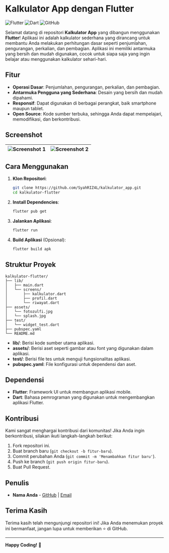 # Kalkulator App dengan Flutter

![Flutter](https://img.shields.io/badge/Flutter-%2302569B.svg?style=for-the-badge&logo=Flutter&logoColor=white)
![Dart](https://img.shields.io/badge/Dart-%230175C2.svg?style=for-the-badge&logo=Dart&logoColor=white)
![GitHub](https://img.shields.io/badge/GitHub-%23121011.svg?style=for-the-badge&logo=GitHub&logoColor=white)

Selamat datang di repositori **Kalkulator App** yang dibangun menggunakan **Flutter**! Aplikasi ini adalah kalkulator sederhana yang dirancang untuk membantu Anda melakukan perhitungan dasar seperti penjumlahan, pengurangan, perkalian, dan pembagian. Aplikasi ini memiliki antarmuka yang bersih dan mudah digunakan, cocok untuk siapa saja yang ingin belajar atau menggunakan kalkulator sehari-hari.

## Fitur

- **Operasi Dasar**: Penjumlahan, pengurangan, perkalian, dan pembagian.
- **Antarmuka Pengguna yang Sederhana**: Desain yang bersih dan mudah dipahami.
- **Responsif**: Dapat digunakan di berbagai perangkat, baik smartphone maupun tablet.
- **Open Source**: Kode sumber terbuka, sehingga Anda dapat mempelajari, memodifikasi, dan berkontribusi.

## Screenshot

![Screenshot 1](screenshots/screenshot1.png) | ![Screenshot 2](screenshots/screenshot2.png)
--- | ---

## Cara Menggunakan

1. **Klon Repositori**:
   ```bash
   git clone https://github.com/SyahRIZ4L/kalkulator_app.git
   cd kalkulator-flutter
   ```

2. **Install Dependencies**:
   ```bash
   flutter pub get
   ```

3. **Jalankan Aplikasi**:
   ```bash
   flutter run
   ```

4. **Build Aplikasi** (Opsional):
   ```bash
   flutter build apk
   ```

## Struktur Proyek

```
kalkulator-flutter/
├── lib/
│   ├── main.dart
│   └── screens/
│       ├── kalkulator.dart
│       ├── profil.dart
│       └── riwayat.dart
├── assets/
│   └── fotozulfi.jpg
│   └── splash.jpg
├── test/
│   └── widget_test.dart
├── pubspec.yaml
└── README.md
```

- **lib/**: Berisi kode sumber utama aplikasi.
- **assets/**: Berisi aset seperti gambar atau font yang digunakan dalam aplikasi.
- **test/**: Berisi file tes untuk menguji fungsionalitas aplikasi.
- **pubspec.yaml**: File konfigurasi untuk dependensi dan aset.

## Dependensi

- **Flutter**: Framework UI untuk membangun aplikasi mobile.
- **Dart**: Bahasa pemrograman yang digunakan untuk mengembangkan aplikasi Flutter.

## Kontribusi

Kami sangat menghargai kontribusi dari komunitas! Jika Anda ingin berkontribusi, silakan ikuti langkah-langkah berikut:

1. Fork repositori ini.
2. Buat branch baru (`git checkout -b fitur-baru`).
3. Commit perubahan Anda (`git commit -m 'Menambahkan fitur baru'`).
4. Push ke branch (`git push origin fitur-baru`).
5. Buat Pull Request.

## Penulis

- **Nama Anda** - [GitHub](https://github.com/SyahRIZ4L) | [Email](mailto:zulfi.syahrizal@gmail.com)

## Terima Kasih

Terima kasih telah mengunjungi repositori ini! Jika Anda menemukan proyek ini bermanfaat, jangan lupa untuk memberikan ⭐️ di GitHub.

---

**Happy Coding!** 🚀
